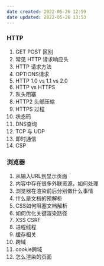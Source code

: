 ```yaml
---
date created: 2022-05-26 12:59
date updated: 2022-05-26 13:53
---
```


### HTTP

1. GET POST 区别
2. 常见 HTTP 请求响应头
3. HTTP 请求方法
4. OPTIONS请求
5. HTTP 1.0 vs 1.1 vs 2.0
6. HTTP vs HTTPS
7. 队头阻塞
8. HTTP2 头部压缩
9. HTTPS 过程
10. 状态码
11. DNS查询
12. TCP 与 UDP
13. 即时通信
14. CSP

### 浏览器

1. 从输入URL到显示页面
2. 内容中存在很多外联资源，如何处理
3. 浏览器在渲染前后分别做什么事情
4. 什么是文档的预解析
5. CSS如何阻塞文档解析
6. 如何优化关键渲染路径
7. XSS CSRF
8. 进程线程
9. 缓存相关
10. 跨域
11. cookie跨域
12. 怎么渲染的页面
